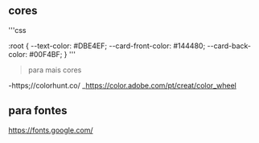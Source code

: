 ## cores

'''css

:root {
    --text-color: #DBE4EF;
    --card-front-color: #144480;
    --card-back-color: #00F4BF;
}
'''

>para mais cores

-https;//colorhunt.co/
_https://color.adobe.com/pt/creat/color_wheel

## para fontes
https://fonts.google.com/
